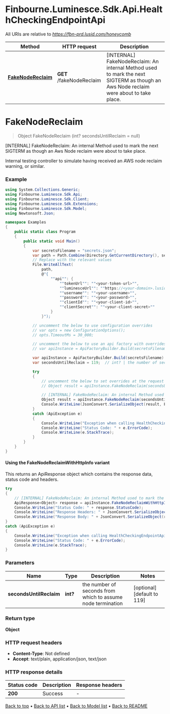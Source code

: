 # Finbourne.Luminesce.Sdk.Api.HealthCheckingEndpointApi

All URIs are relative to *https://fbn-prd.lusid.com/honeycomb*

| Method | HTTP request | Description |
|--------|--------------|-------------|
| [**FakeNodeReclaim**](HealthCheckingEndpointApi.md#fakenodereclaim) | **GET** /fakeNodeReclaim | [INTERNAL] FakeNodeReclaim: An internal Method used to mark the next SIGTERM as though an Aws Node reclaim were about to take place. |

<a id="fakenodereclaim"></a>
# **FakeNodeReclaim**
> Object FakeNodeReclaim (int? secondsUntilReclaim = null)

[INTERNAL] FakeNodeReclaim: An internal Method used to mark the next SIGTERM as though an Aws Node reclaim were about to take place.

Internal testing controller to simulate having received an AWS node reclaim warning, or similar.

### Example
```csharp
using System.Collections.Generic;
using Finbourne.Luminesce.Sdk.Api;
using Finbourne.Luminesce.Sdk.Client;
using Finbourne.Luminesce.Sdk.Extensions;
using Finbourne.Luminesce.Sdk.Model;
using Newtonsoft.Json;

namespace Examples
{
    public static class Program
    {
        public static void Main()
        {
            var secretsFilename = "secrets.json";
            var path = Path.Combine(Directory.GetCurrentDirectory(), secretsFilename);
            // Replace with the relevant values
            File.WriteAllText(
                path, 
                @"{
                    ""api"": {
                        ""tokenUrl"": ""<your-token-url>"",
                        ""luminesceUrl"": ""https://<your-domain>.lusid.com/honeycomb"",
                        ""username"": ""<your-username>"",
                        ""password"": ""<your-password>"",
                        ""clientId"": ""<your-client-id>"",
                        ""clientSecret"": ""<your-client-secret>""
                    }
                }");

            // uncomment the below to use configuration overrides
            // var opts = new ConfigurationOptions();
            // opts.TimeoutMs = 30_000;

            // uncomment the below to use an api factory with overrides
            // var apiInstance = ApiFactoryBuilder.Build(secretsFilename, opts: opts).Api<HealthCheckingEndpointApi>();

            var apiInstance = ApiFactoryBuilder.Build(secretsFilename).Api<HealthCheckingEndpointApi>();
            var secondsUntilReclaim = 119;  // int? | the number of seconds from which to assume node termination (optional)  (default to 119)

            try
            {
                // uncomment the below to set overrides at the request level
                // Object result = apiInstance.FakeNodeReclaim(secondsUntilReclaim, opts: opts);

                // [INTERNAL] FakeNodeReclaim: An internal Method used to mark the next SIGTERM as though an Aws Node reclaim were about to take place.
                Object result = apiInstance.FakeNodeReclaim(secondsUntilReclaim);
                Console.WriteLine(JsonConvert.SerializeObject(result, Formatting.Indented));
            }
            catch (ApiException e)
            {
                Console.WriteLine("Exception when calling HealthCheckingEndpointApi.FakeNodeReclaim: " + e.Message);
                Console.WriteLine("Status Code: " + e.ErrorCode);
                Console.WriteLine(e.StackTrace);
            }
        }
    }
}
```

#### Using the FakeNodeReclaimWithHttpInfo variant
This returns an ApiResponse object which contains the response data, status code and headers.

```csharp
try
{
    // [INTERNAL] FakeNodeReclaim: An internal Method used to mark the next SIGTERM as though an Aws Node reclaim were about to take place.
    ApiResponse<Object> response = apiInstance.FakeNodeReclaimWithHttpInfo(secondsUntilReclaim);
    Console.WriteLine("Status Code: " + response.StatusCode);
    Console.WriteLine("Response Headers: " + JsonConvert.SerializeObject(response.Headers, Formatting.Indented));
    Console.WriteLine("Response Body: " + JsonConvert.SerializeObject(response.Data, Formatting.Indented));
}
catch (ApiException e)
{
    Console.WriteLine("Exception when calling HealthCheckingEndpointApi.FakeNodeReclaimWithHttpInfo: " + e.Message);
    Console.WriteLine("Status Code: " + e.ErrorCode);
    Console.WriteLine(e.StackTrace);
}
```

### Parameters

| Name | Type | Description | Notes |
|------|------|-------------|-------|
| **secondsUntilReclaim** | **int?** | the number of seconds from which to assume node termination | [optional] [default to 119] |

### Return type

**Object**

### HTTP request headers

 - **Content-Type**: Not defined
 - **Accept**: text/plain, application/json, text/json


### HTTP response details
| Status code | Description | Response headers |
|-------------|-------------|------------------|
| **200** | Success |  -  |

[Back to top](#) &#8226; [Back to API list](../README.md#documentation-for-api-endpoints) &#8226; [Back to Model list](../README.md#documentation-for-models) &#8226; [Back to README](../README.md)

